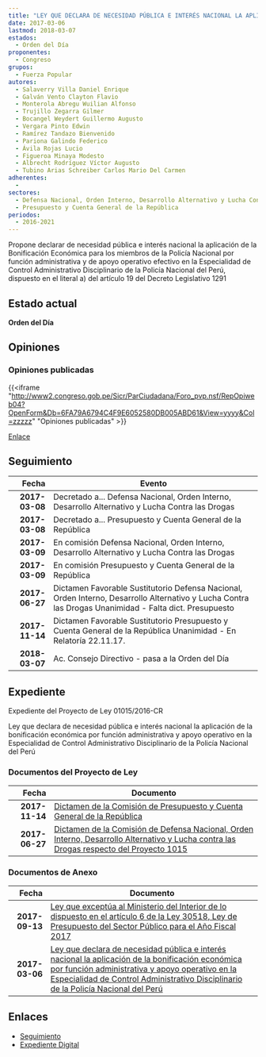 ```yaml
---
title: "LEY QUE DECLARA DE NECESIDAD PÚBLICA E INTERÉS NACIONAL LA APLICACIÓN DE LA BONIFICACIÓN ECONÓMICA POR FUNCIÓN ADMINISTRATIVA Y APOYO OPERATIVO EN LA ESPECIALIDAD DE CONTROL ADMINISTRATIVO DISCIPLINARIO DE LA POLICÍA NACIONAL DEL PERÚ"
date: 2017-03-06
lastmod: 2018-03-07
estados: 
  - Orden del Día
proponentes: 
  - Congreso
grupos: 
  - Fuerza Popular
autores: 
  - Salaverry Villa Daniel Enrique
  - Galván Vento Clayton Flavio
  - Monterola Abregu Wuilian Alfonso
  - Trujillo Zegarra Gilmer
  - Bocangel Weydert Guillermo Augusto
  - Vergara Pinto Edwin
  - Ramírez Tandazo Bienvenido
  - Pariona Galindo Federico
  - Ávila Rojas Lucio
  - Figueroa Minaya Modesto
  - Albrecht Rodríguez Víctor Augusto
  - Tubino Arias Schreiber Carlos Mario Del Carmen
adherentes: 
  - 
sectores: 
  - Defensa Nacional, Orden Interno, Desarrollo Alternativo y Lucha Contra las Drogas
  - Presupuesto y Cuenta General de la República
periodos: 
  - 2016-2021
---
```


Propone declarar de necesidad pública e interés nacional la aplicación de la Bonificación Económica para los miembros de la Policía Nacional por función administrativa y de apoyo operativo efectivo en la Especialidad de Control Administrativo Disciplinario de la Policía Nacional del Perú, dispuesto en el literal a) del artículo 19 del Decreto Legislativo 1291


## Estado actual

**Orden del Día**

## Opiniones

### Opiniones publicadas

{{<iframe "http://www2.congreso.gob.pe/Sicr/ParCiudadana/Foro_pvp.nsf/RepOpiweb04?OpenForm&Db=6FA79A6794C4F9E6052580DB005ABD61&View=yyyy&Col=zzzzz" "Opiniones publicadas" >}}

[Enlace](http://www2.congreso.gob.pe/Sicr/ParCiudadana/Foro_pvp.nsf/RepOpiweb04?OpenForm&Db=6FA79A6794C4F9E6052580DB005ABD61&View=yyyy&Col=zzzzz)

## Seguimiento

| Fecha | Evento |
|------:|--------|
| **2017-03-08** | Decretado a... Defensa Nacional, Orden Interno, Desarrollo Alternativo y Lucha Contra las Drogas|
| **2017-03-08** | Decretado a... Presupuesto y Cuenta General de la República|
| **2017-03-09** | En comisión Defensa Nacional, Orden Interno, Desarrollo Alternativo y Lucha Contra las Drogas|
| **2017-03-09** | En comisión Presupuesto y Cuenta General de la República|
| **2017-06-27** | Dictamen Favorable Sustitutorio Defensa Nacional, Orden Interno, Desarrollo Alternativo y Lucha Contra las Drogas Unanimidad - Falta dict. Presupuesto|
| **2017-11-14** | Dictamen Favorable Sustitutorio Presupuesto y Cuenta General de la República Unanimidad - En Relatoría 22.11.17.|
| **2018-03-07** | Ac. Consejo Directivo - pasa a la Orden del Día|


## Expediente

Expediente del Proyecto de Ley 01015/2016-CR

Ley que declara de necesidad pública e interés nacional la aplicación de la bonificación económica por función administrativa y apoyo operativo en la Especialidad de Control Administrativo Disciplinario de la Policía Nacional del Perú


### Documentos del Proyecto de Ley

| Fecha | Documento |
|------:|--------|
| **2017-11-14** | [Dictamen de la Comisión de Presupuesto y Cuenta General de la República](http://www.leyes.congreso.gob.pe/Documentos/2016_2021/Dictamenes/Proyectos_de_Ley/01015DC17MAY20171114.pdf) |
| **2017-06-27** | [Dictamen de la Comisión de Defensa Nacional, Orden Interno, Desarrollo Alternativo y Lucha contra las Drogas respecto del Proyecto 1015](http://www.leyes.congreso.gob.pe/Documentos/2016_2021/Dictamenes/Proyectos_de_Ley/01015DC07MAY20170627.pdf) |

### Documentos de Anexo

| Fecha | Documento |
|------:|--------|
| **2017-09-13** | [Ley que exceptúa al Ministerio del Interior de lo dispuesto en el artículo 6 de la Ley 30518, Ley de Presupuesto del Sector Público para el Año Fiscal 2017](http://www.leyes.congreso.gob.pe/Documentos/2016_2021/Proyectos_de_Ley_y_de_Resoluciones_Legislativas/PL0188520170913..pdf) |
| **2017-03-06** | [Ley que declara de necesidad pública e interés nacional la aplicación de la bonificación económica por función administrativa y apoyo operativo en la Especialidad de Control Administrativo Disciplinario de la Policía Nacional del Perú](http://www.leyes.congreso.gob.pe/Documentos/2016_2021/Proyectos_de_Ley_y_de_Resoluciones_Legislativas/PL0101520170306.pdf) |

## Enlaces 

- [Seguimiento](http://www2.congreso.gob.pe/Sicr/TraDocEstProc/CLProLey2016.nsf/f7fff46988ca05b1052578e100829cc7/47b6cb4882cb7a4d052580db00597fcd?OpenDocument)
- [Expediente Digital](http://www2.congreso.gob.pehttp://www2.congreso.gob.pe/Sicr/TraDocEstProc/CLProLey2016.nsf/f7fff46988ca05b1052578e100829cc7/47b6cb4882cb7a4d052580db00597fcd?OpenDocument&Click=05257FB7005EB655.eb71d0cf91d8294e05256cdf006b5706/$Body/0.1C6C)
